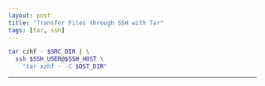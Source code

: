 ```yaml
---
layout: post
title: "Transfer Files through SSH with Tar"
tags: [tar, ssh]
---
```


```bash
tar czhf - $SRC_DIR | \
  ssh $SSH_USER@$SSH_HOST \
    "tar xzhf - -C $DST_DIR"
```

---
